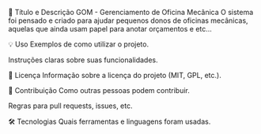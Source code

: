 📌 Título e Descrição
GOM - Gerenciamento de Oficina Mecânica
O sistema foi pensado e criado para ajudar pequenos donos de oficinas mecânicas, aquelas que ainda usam papel para anotar orçamentos e etc...

💡 Uso
Exemplos de como utilizar o projeto.

Instruções claras sobre suas funcionalidades.

📜 Licença
Informação sobre a licença do projeto (MIT, GPL, etc.).

🤝 Contribuição
Como outras pessoas podem contribuir.

Regras para pull requests, issues, etc.

🛠️ Tecnologias
Quais ferramentas e linguagens foram usadas.
